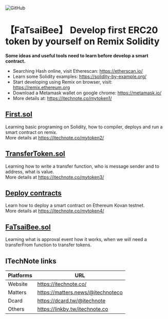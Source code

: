![GitHub](https://img.shields.io/badge/license-MIT-green)
# 【FaTsaiBee】 Develop first ERC20 token by yourself on Remix Solidity
**Some ideas and useful tools need to learn before develop a smart contract. <br>**
- Searching Hash online, visit Etherescan: https://etherscan.io/
- Learn some Solidity examples: https://solidity-by-example.org/
- Start developing using Remix on browser, visit: https://remix.ethereum.org
- Download a Metamask wallet on google chrome: https://metamask.io/
- More details at: https://itechnote.co/mytoken1/

## [First.sol](https://github.com/ITechNote/FaTsaiBee/blob/main/First.sol)
Learning basic programing on Solidity, how to compiler, deploys and run a smart contract on remix. <br>
More details at https://itechnote.co/mytoken2/

## [TransferToken.sol](https://github.com/ITechNote/FaTsaiBee/blob/main/TransferToken.sol)
Learning how to write a transfer function, who is message sender and to address, what is value. <br>
More details at https://itechnote.co/mytoken3/

## [Deploy contracts](https://itechnote.co/mytoken4/)
Learn how to deploy a smart contract on Ethereum Kovan testnet. <br>
More details at https://itechnote.co/mytoken4/

## [FaTsaiBee.sol](https://github.com/ITechNote/FaTsaiBee/blob/main/FaTsaiBee.sol)
Learning what is approval event how it works, when we will need a transferFrom function to transfer tokens. <br>

## ITechNote links
| Platforms | URL |
| ------ | ------ |
| Website | https://itechnote.co/ |
| Matters | https://matters.news/@itechnoteco |
| Dcard | https://dcard.tw/@itechnote |
| Others | https://linkby.tw/itechnote.co |
